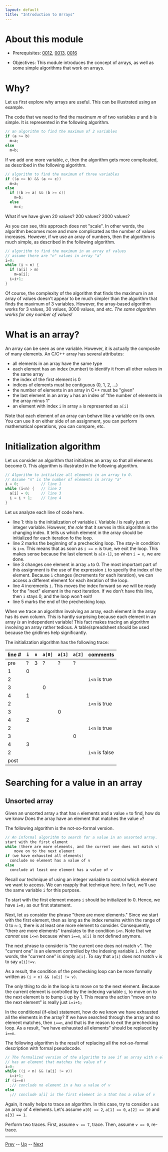 ```yaml
---
layout: default
title: "Introduction to Arrays"
---
```


# About this module

-   Prerequisites: [0012](0012.md), [0013](0013.md), [0016](0016.md)

-   Objectives: This module introduces the concept of arrays, as well as
    some simple algorithms that work on arrays.

# Why?

Let us first explore why arrays are useful. This can be illustrated
using an example.

The code that we need to find the maximum $m$ of two variables $a$ and
$b$ is simple. It is represented in the following algorithm.

```c
// an algorithm to find the maximum of 2 variables
if (a >= b)
  m=a;
else
  m=b;
```

If we add one more variable, $c$, then the algorithm gets more
complicated, as described in the following algorithm.

```c
// algorithm to find the maximum of three variables
if ((a >= b) && (a >= c))
  m=a;
else
  if ((b >= a) && (b >= c))
    m=b;
  else
    m=c;
```

What if we have given 20 values? 200 values? 2000 values?

As you can see, this approach does not "scale". In other words, the
algorithm becomes more and more complicated as the number of values
increases. However, if we use an array of numbers, then the algorithm is
much simple, as described in the following algorithm.

```c
// algorithm to find the maximum in an array of values
// assume there are "n" values in array "a"
i=0;
while (i < n) {
  if (a[i] > m)
    m=a[i];
  i=i+1;
}
```

Of course, the complexity of the algorithm that finds the maximum in an array of values doesn't appear to be much simpler than the
algorithm that finds the maximum of 3 variables. However, the array-based algorithm
works for 3 values, 30 values, 3000
values, and etc. *The same algorithm works for any number of values!*

# What is an array?

An array can be seen as one variable. However, it is actually the
composite of many elements. An C/C++ array has several attributes:

-   all elements in an array have the same type
-   each element has an index (number) to identify it from all other values in the same array
-   the index of the first element is 0
-   indices of elements must be contiguous (0, 1, 2, ...)
-   the number of elements in an array in C++ must be "given"
-   the last element in an array `a` has an index of "the number of elements in the array minus 1"
-   an element with index `i` in array `a` is represented as `a[i]`

Note that each element of an array can behave like a variable on its
own. You can use it on either side of an assignment, you can perform
mathematical operations, you can compare, etc.

# Initialization algorithm

Let us consider an algorithm that initializes an array so that all
elements become 0. This algorithm is illustrated in the following algorithm.

```c
// Algorithm to initialize all elements in an array to 0.
// Assume "n" is the number of elements in array "a"
i = 0;          // line 1
while (i<n) {   // line 2
  a[i] = 0;     // line 3
  i = i + 1;    // line 4
}
```

Let us analyze each line of code here.

-   line 1: this is the initialization of variable
    $i$. Variable $i$ is really just an integer variable. However, *the
    role* that it serves in this algorithm is the changing index. It
    tells us which element in the array should be initialized for each
    iteration fo the loop.
-   line 2 marks the beginning of a prechecking loop.
    The stay-in condition is `i<n`. This means that as soon as
    `i == n` is true, we exit the loop. This makes sense because the last
    element is `a[n-1]`, so when `i = n`, we are done.
-   line 3 changes one element in array `a` to 0. The
    most important part of this assignment is the use of the expression
    `i` to specify the index of the element. Because `i` changes
    (increments for each iteration), we can access a different element
    for each iteration of the loop.
-   line 4 increments `i`. This moves the index forward so we will be ready for the "next" element in the next     iteration. If we don't have this line, then `i` stays 0, and the
    loop won't exit! 
-   line 5 marks the end of the prechecking loop.

When we trace an algorithm involving an array, each element in the array
has its own column. This is hardly surprising because each element in an
array *is* an independent variable! This fact makes tracing an
algorithm involving an array rather tedious. A table/spreadsheet should
be used because the gridlines help significantly.

The initialization algorithm has the following trace:

|line #|`i`|`n`|`a[0]`|`a[1]`|`a[2]`|comments|
|-|-|-|-|-|-|-|
|pre|?|3|?|?|?||
|1|0| | | | | |
|2| | | | | |`i<n` is true|
|3| | |0| | | |
|4|1| | | | | |
|2| | | | | |`i<n` is true|
|3| | | |0| | |
|4|2| | | | | |
|2| | | | | |`i<n` is true|
|3| | | | |0| |
|4|3| | | | | |
|2| | | | | |`i<n` is false|
|post| | | | | | |



# Searching for a value in an array

## Unsorted array

Given an unsorted array `a` that has `n` elements and a value `v` to find, how do we know
Does the array have an element that matches the value `v`?

The following algorithm is the not-so-formal version.

```c
// An informal algorithm to search for a value in an unsorted array.
start with the first element
while (there are more elements, and the current one does not match v)
    move on to the next element
if (we have exhausted all elements)
  conclude no element has a value of v
else
  conclude at least one element has a value of v
```

Recall our technique of using an integer variable to control which
element we want to access. We can reapply that technique here. In fact,
we'll use the same variable `i` for this purpose.

To start with the first element means `i` should be initialized to 0.
Hence, we have `i=0;` as our first statement.

Next, let us consider the phrase "there are more elements." Since we
start with the first element, then as long as the index remains within
the range of 0 to `n-1`, there is at least one more element to
consider. Consequently, "there are more elements" translates to the
condition `i<n`. Note that we *cannot* use `i<=n` because when
`i==n`, `a[i]` is not defined anymore.

The next phrase to consider is "the current one does not match `v`". The
"current one" is an element controlled by the indexing variable `i`. In
other words, the "current one" is simply `a[i]`. To say that `a[i]` does
not match `v` is to say `a[i]!=v`.

As a result, the condition of the prechecking loop can be more formally
written as `(i < n) && (a[i] != v)`.

The only thing to do in the loop is to move on to the next element. Because
the current element is controlled by the indexing variable `i`, to move
on to the next element is to bump `i` up by 1. This means the action
"move on to the next element" is really just `i=i+1;`

In the conditional (if-else) statement, how do we know we have
exhausted all the elements in the array? If we have searched through the
array and no element matches, then `i==n`, and that is the reason to exit
the prechecking loop. As a result, "we have exhausted all elements"
should be replaced by `i==n`.

The following algorithm is the result of replacing all the not-so-formal description with formal pseudocode.

```c
// The formalized version of the algorithm to see if an array with n elements
// has an element that matches the value of v
i=0;
while ((i < n) && (a[i] != v))
  i=i+1;
if (i==n)
  ;// conclude no element in a has a value of v
else
  ;// conclude a[i] is the first element in a that has a value of v
```

Again, it really helps to trace an algorithm. In this case, try to
consider `a` as an array of 4 elements. Let's assume `a[0] == 2`,
`a[1] == 0`, `a[2] == 10` and `a[3] == 1`.

Perform two traces. First, assume `v == 7`, trace. Then, assume `v == 0`,
re-trace.

---

[Prev](0046.md) -- [Up](../README.md) -- [Next](0060.md)

